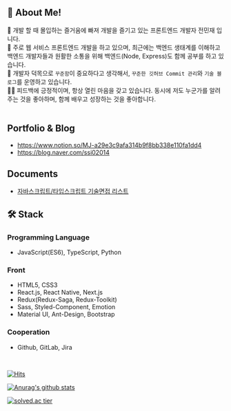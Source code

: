 ## 👦 About Me!
👋 개발 할 때 몰입하는 즐거움에 빠져 개발을 즐기고 있는 프론트엔드 개발자 전민재 입니다. <br />
👨‍ 주로 웹 서비스 프론트엔드 개발을 하고 있으며,  최근에는 백엔드 생태계를 이해하고 백엔드 개발자들과 원활한 소통을 위해 백엔드(Node, Express)도 함께 공부를 하고 있습니다.  <br />
🙆‍ 개발자 덕목으로 `꾸준함`이 중요하다고 생각해서, `꾸준한 깃허브 Commit 관리`와 `기술 블로그`를 운영하고 있습니다. <br />
🙆‍♂️ 피드백에 긍정적이며, 항상 열린 마음을 갖고 있습니다. 동시에 저도 누군가를 알려주는 것을 좋아하며, 함께 배우고 성장하는 것을 좋아합니다. <br />
<br />

## Portfolio & Blog
- https://www.notion.so/MJ-a29e3c9afa314b9f8bb338e110fa1dd4
- https://blog.naver.com/ssi02014

## Documents
- [자바스크립트/타입스크립트 기술면접 리스트](https://www.notion.so/62a9eb27038d45ae8708f887f46ad165)

## 🛠 Stack
### Programming Language
- JavaScript(ES6), TypeScript, Python

### Front
- HTML5, CSS3
- React.js, React Native, Next.js
- Redux(Redux-Saga, Redux-Toolkit)
- Sass, Styled-Component, Emotion
- Material UI, Ant-Design, Bootstrap

### Cooperation
- Github, GitLab, Jira

<br />

[![Hits](https://hits.seeyoufarm.com/api/count/incr/badge.svg?url=https%3A%2F%2Fgithub.com%2Fssi02014&count_bg=%2379C83D&title_bg=%23555555&icon=compropago.svg&icon_color=%23E7E7E7&title=hits&edge_flat=false)](https://hits.seeyoufarm.com)

[![Anurag's github stats](https://github-readme-stats.vercel.app/api?username=ssi02014)](https://github.com/anuraghazra/github-readme-stats)

[![solved.ac tier](http://mazassumnida.wtf/api/generate_badge?boj=ssi02014)](https://solved.ac/ssi02014)

